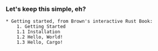 ### Let's keep this simple, eh? 

```
* Getting started, from Brown's interactive Rust Book: 
    1. Getting Started
    1.1 Installation
    1.2 Hello, World!
    1.3 Hello, Cargo!
``` 

